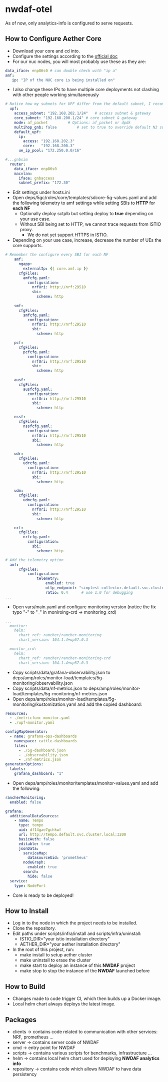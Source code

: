 # nwdaf-otel 

As of now, only analytics-info is configured to serve requests.

## How to Configure Aether Core

* Download your core and cd into.
* Configure the settings according to the [official doc](https://docs.aetherproject.org/master/onramp/start.html)
* For our nuc nodes, you will most probably use these as they are:
```yaml
data_iface: enp86s0 # can double check with "ip a"
amf:
   ip: "IP of the NUC core is being installed on"
```
* I also change these IPs to have multiple core deployments not clashing with other people working simultaneously
```yaml
# Notice how my subnets for UPF differ from the default subnet, I recommend changing your own subnets to a range unique to your deployment
  upf:
    access_subnet: "192.168.202.1/24"	# access subnet & gateway
    core_subnet: "192.168.200.1/24"	# core subnet & gateway
    mode: af_packet			# Options: af_packet or dpdk
    multihop_gnb: false			# set to true to override default N3 subnet
    default_upf:
      ip:
        access: "192.168.202.3"
        core:   "192.168.200.3"
      ue_ip_pool: "172.250.0.0/16"

#...gnbsim
  router:
    data_iface: enp86s0
    macvlan:
      iface: gnbaccess
      subnet_prefix: "172.30"
```
* Edit settings under hosts.ini
* Open deps/5gc/roles/core/templates/sdcore-5g-values.yaml and add the following telemetry to amf settings while setting SBIs to **HTTP** for **each NF**
  * Optionally deploy sctplb but setting deploy to **true** depending on your use case.
  * Without SBI being set to HTTP, we cannot trace requests from ISTIO proxy.
    * We do not yet support HTTPS in ISTIO.
* Depending on your use case, increase, decrease the number of UEs the core supports.
```yaml
# Remember the configure every SBI for each NF
    amf:
      ngapp:
        externalIp: {{ core.amf.ip }}
      cfgFiles:
        amfcfg.yaml:
          configuration:
            nrfUri: http://nrf:29510
            sbi:
              scheme: http
          
    smf:
      cfgFiles:
        smfcfg.yaml:
          configuration:
            nrfUri: http://nrf:29510
            sbi:
              scheme: http

    pcf:
      cfgFiles:
        pcfcfg.yaml:
          configuration:
            nrfUri: http://nrf:29510
            sbi:
              scheme: http
              
    ausf:
      cfgFiles:
        ausfcfg.yaml:
          configuration:
            nrfUri: http://nrf:29510
            sbi:
              scheme: http

    nssf:
      cfgFiles:
        nssfcfg.yaml:
          configuration:
            nrfUri: http://nrf:29510
            sbi:
              scheme: http

    udr:
      cfgFiles:
        udrcfg.yaml:
          configuration:
            nrfUri: http://nrf:29510
            sbi:
              scheme: http

    udm:
      cfgFiles:
        udmcfg.yaml:
          configuration:
            nrfUri: http://nrf:29510
            sbi:
              scheme: http

    nrf:
      cfgFiles:
        nrfcfg.yaml:
          configuration:
            sbi:
              scheme: http

# Add the telemetry option
  amf:
	  cfgFiles:
		  configuration:
			  telemetry:
				  enabled: true
				  otlp_endpoint: "simplest-collector.default.svc.cluster.local:4317"
				  ratio: 0.4      # use 1.0 for debugging                          # Optional; defaults to 1.0. If set to 0, AMF assumes 1.0.
...
```
* Open vars/main.yaml and configure monitoring version (notice the fix typo "-" to "_" in moniroing-crd -> monitoring_crd)
```yaml
...
  monitor:
    helm:
      chart_ref: rancher/rancher-monitoring
      chart_version: 104.1.4+up57.0.3

  monitor_crd:
    helm:
      chart_ref: rancher/rancher-monitoring-crd
      chart_version: 104.1.4+up57.0.3
```
* Copy scripts/data/grafana-observability.json to deps/amp/roles/monitor-load/templates/5g-monitoring/observability.json
* Copy scripts/data/nf-metrics.json to deps/amp/roles/monitor-load/templates/5g-monitoring/nf-metrics.json
* Open deps/amp/roles/monitor-load/templates/5g-monitoring/kustomization.yaml and add the copied dashboard:
```yaml
resources:
  - ./metricfunc-monitor.yaml
  - ./upf-monitor.yaml

configMapGenerator:
  - name: grafana-ops-dashboards
    namespace: cattle-dashboards
    files:
      - ./5g-dashboard.json
      - ./observability.json
      - ./nf-metrics.json
generatorOptions:
  labels:
    grafana_dashboard: "1"
```
* Open deps/amp/roles/monitor/templates/monitor-values.yaml and add the following:
```yaml
rancherMonitoring:
  enabled: false

grafana:
  additionalDataSources:
    - name: Tempo
      type: tempo
      uid: df14gae7gchkwf
      url: http://tempo.default.svc.cluster.local:3200
      basicAuth: false
      editable: true
      jsonData:
        serviceMap:
          datasourceUid: 'prometheus'
        nodeGraph:
          enabled: true
        search:
          hide: false
  service:
    type: NodePort
```

* Core is ready to be deployed!

## How to Install

* Log in to the node in which the project needs to be installed.
* Clone the repository.
* Edit paths under scripts/infra/install and scripts/infra/uninstall:
  * ISTIO_DIR="your istio installation directory"
  * AETHER_DIR="your aether installation directory"
* In the root of this project, run:
  * make install to setup aether cluster
  * make uninstall to erase the cluster
  * make start to deploy an instance of this **NWDAF** project
  * make stop to stop the instance of the **NWDAF** launched before

## How to Build

* Changes made to code trigger CI, which then builds up a Docker image.
* Local helm chart always deploys the latest image.

## Packages

* clients -> contains code related to communication with other services: NRF, prometheus ...
* server -> contains server code of NWDAF
* cmd -> entry point for NWDAF
* scripts -> contains various scripts for benchmarks, infrastructure ...
* helm -> contains local helm chart used for deploying **NWDAF analytics info**
* repository -> contains code which allows NWDAF to have data persistency